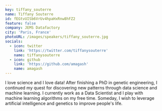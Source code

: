 ```yaml
---
key: tiffany_souterre
name: Tiffany Souterre
id: fEGtvUISb6VrUv4hpaHxRnw8hFZ2
feature: false
company: JEMS Datafactory
city: 'Paris, France'
photoURL: /images/speakers/tiffany_souterre.jpg
socials:
  - icon: twitter
    link: 'https://twitter.com/tiffanysouterre'
    name: tiffanysouterre
  - icon: github
    link: 'https://github.com/amagash'
    name: amagash
---
```

I love science and I love data! After finishing a PhD in genetic engineering, I continued my quest for discovering new patterns through data science and machine learning. I currently work as a Data Scientist and I play with machine learning algorithms on my free time. Someday, I wish to leverage artificial intelligence and genetics to improve people's life.